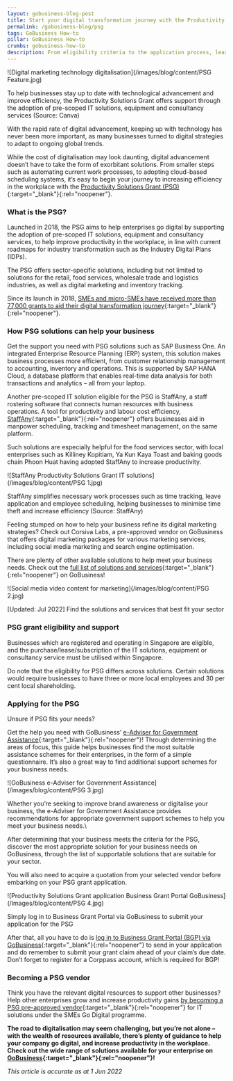 ```yaml
---
layout: gobusiness-blog-post
title: Start your digital transformation journey with the Productivity Solutions Grant
permalink: /gobusiness-blog/psg
tags: GoBusiness How-to
pillar: GoBusiness How-to
crumbs: gobusiness-how-to
description: From eligibility criteria to the application process, learn how you can digitalise your business with the Productivity Solutions Grant!
---
```


![Digital marketing technology digitalisation](/images/blog/content/PSG Feature.jpg)
<figcaption>To help businesses stay up to date with technological advancement and improve efficiency, the Productivity Solutions Grant offers support through the adoption of pre-scoped IT solutions, equipment and consultancy services (Source: Canva)</figcaption>

With the rapid rate of digital advancement, keeping up with technology has never been more important, as many businesses turned to digital strategies to adapt to ongoing global trends. 

While the cost of digitalisation may look daunting, digital advancement doesn’t have to take the form of exorbitant solutions. From smaller steps such as automating current work processes, to adopting cloud-based scheduling systems, it’s easy to begin your journey to increasing efficiency in the workplace with the [Productivity Solutions Grant (PSG)](/productivity-solutions-grant/?src=blog){:target="_blank"}{:rel="noopener"}.


### What is the PSG?

Launched in 2018, the PSG aims to help enterprises go digital by supporting the adoption of pre-scoped IT solutions, equipment and consultancy services, to help improve productivity in the workplace, in line with current roadmaps for industry transformation such as the Industry Digital Plans (IDPs). 

The PSG offers sector-specific solutions, including but not limited to solutions for the retail, food services, wholesale trade and logistics industries, as well as digital marketing and inventory tracking.

Since its launch in 2018, [SMEs and micro-SMEs have received more than 77,000 grants to aid their digital transformation journey](https://www.mti.gov.sg/Newsroom/Parliamentary-Replies/2021/09/Written-reply-to-PQ-on-Productivity-Solutions-Grant){:target="_blank"}{:rel="noopener"}. 

### How PSG solutions can help your business

Get the support you need with PSG solutions such as SAP Business One. An integrated Enterprise Resource Planning (ERP) system, this solution makes business processes more efficient, from customer relationship management to accounting, inventory and operations. This is supported by SAP HANA Cloud, a database platform that enables real-time data analysis for both transactions and analytics – all from your laptop. 

Another pre-scoped IT solution eligible for the PSG is StaffAny, a staff rostering software that connects human resources with business operations. A tool for productivity and labour cost efficiency, [StaffAny](https://www.staffany.com/){:target="_blank"}{:rel="noopener"} offers businesses aid in manpower scheduling, tracking and timesheet management, on the same platform.  

Such solutions are especially helpful for the food services sector, with local enterprises such as Killiney Kopitiam, Ya Kun Kaya Toast and baking goods chain Phoon Huat having adopted StaffAny to increase productivity. 


![StaffAny Productivity Solutions Grant IT solutions](/images/blog/content/PSG 1.jpg)
<figcaption>StaffAny simplifies necessary work processes such as time tracking, leave application and employee scheduling, helping businesses to minimise time theft and increase efficiency (Source: StaffAny)</figcaption>

Feeling stumped on how to help your business refine its digital marketing strategies? Check out Corsiva Labs, a pre-approved vendor on GoBusiness that offers digital marketing packages for various marketing services, including social media marketing and search engine optimisation. 

There are plenty of other available solutions to help meet your business needs. Check out the [full list of solutions and services](/productivity-solutions-grant/all-psg-solutions/?src=blog){:target="_blank"}{:rel="noopener"} on GoBusiness!

![Social media video content for marketing](/images/blog/content/PSG 2.jpg)
<figcaption>[Updated: Jul 2022] Find the solutions and services that best fit your sector</figcaption>

### PSG grant eligibility and support

Businesses which are registered and operating in Singapore are eligible, and the purchase/lease/subscription of the IT solutions, equipment or consultancy service must be utilised within Singapore.    

Do note that the eligibility for PSG differs across solutions. Certain solutions would require businesses to have three or more local employees and 30 per cent local shareholding. 

### Applying for the PSG

Unsure if PSG fits your needs?

Get the help you need with GoBusiness’ [e-Adviser for Government Assistance](https://eadviser.gobusiness.gov.sg/govassist/?src=blog){:target="_blank"}{:rel="noopener"}! Through determining the areas of focus, this guide helps businesses find the most suitable assistance schemes for their enterprises, in the form of a simple questionnaire. It’s also a great way to find additional  support schemes for your business needs.

![GoBusiness e-Adviser for Government Assistance](/images/blog/content/PSG 3.jpg)
<figcaption>Whether you’re seeking to improve brand awareness or digitalise your business, the e-Adviser for Government Assistance provides recommendations for appropriate government support schemes to help you meet your business needs.\</figcaption>

After determining that your business meets the criteria for the PSG, discover the most appropriate solution for your business needs on GoBusiness, through the list of supportable solutions that are suitable for your sector.

You will also need to acquire a quotation from your selected vendor before embarking on your PSG grant application. 

![Productivity Solutions Grant application Business Grant Portal GoBusiness](/images/blog/content/PSG 4.jpg)
<figcaption>Simply log in to Business Grant Portal via GoBusiness to submit your application for the PSG</figcaption>

After that, all you have to do is [log in to Business Grant Portal (BGP) via GoBusiness](https://dashboard.gobusiness.gov.sg/login?src=blog){:target="_blank"}{:rel="noopener"} to send in your application and do remember to submit your grant claim ahead of your claim’s due date. Don’t forget to register for a Corppass account, which is required for BGP! 

### Becoming a PSG vendor

Think you have the relevant digital resources to support other businesses? Help other enterprises grow and increase productivity gains [by becoming a PSG pre-approved vendor](https://www.imda.gov.sg/programme-listing/smes-go-digital/pre-approval-of-icm-vendors-solutions){:target="_blank"}{:rel="noopener"} for IT solutions under the SMEs Go Digital programme. 

**The road to digitalisation may seem challenging, but you’re not alone – with the wealth of resources available, there’s plenty of guidance to help your company go digital, and increase productivity in the workplace. Check out the wide range of solutions available for your enterprise on [GoBusiness](/productivity-solutions-grant/?src=blog){:target="_blank"}{:rel="noopener"}!**

<em>This article is accurate as at 1 Jun 2022</em>

